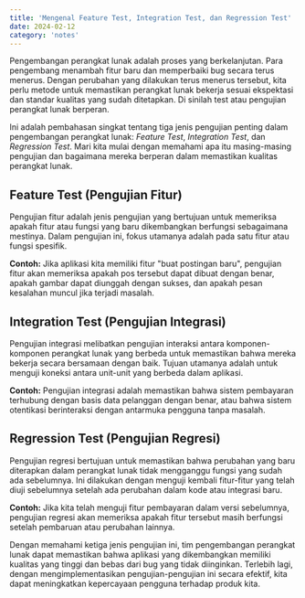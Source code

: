 ```yaml
---
title: 'Mengenal Feature Test, Integration Test, dan Regression Test'
date: 2024-02-12
category: 'notes'
---
```


Pengembangan perangkat lunak adalah proses yang berkelanjutan. Para pengembang menambah fitur baru dan memperbaiki bug secara terus menerus. Dengan perubahan yang dilakukan terus menerus tersebut, kita perlu metode untuk memastikan perangkat lunak bekerja sesuai ekspektasi dan standar kualitas yang sudah ditetapkan. Di sinilah test atau pengujian perangkat lunak berperan.

Ini adalah pembahasan singkat tentang tiga jenis pengujian penting dalam pengembangan perangkat lunak: _Feature Test_, _Integration Test_, dan _Regression Test_. Mari kita mulai dengan memahami apa itu masing-masing pengujian dan bagaimana mereka berperan dalam memastikan kualitas perangkat lunak.

## Feature Test (Pengujian Fitur)

Pengujian fitur adalah jenis pengujian yang bertujuan untuk memeriksa apakah fitur atau fungsi yang baru dikembangkan berfungsi sebagaimana mestinya. Dalam pengujian ini, fokus utamanya adalah pada satu fitur atau fungsi spesifik. 

**Contoh:** Jika aplikasi kita memiliki fitur "buat postingan baru", pengujian fitur akan memeriksa apakah pos tersebut dapat dibuat dengan benar, apakah gambar dapat diunggah dengan sukses, dan apakah pesan kesalahan muncul jika terjadi masalah.

## Integration Test (Pengujian Integrasi)

Pengujian integrasi melibatkan pengujian interaksi antara komponen-komponen perangkat lunak yang berbeda untuk memastikan bahwa mereka bekerja secara bersamaan dengan baik. Tujuan utamanya adalah untuk menguji koneksi antara unit-unit yang berbeda dalam aplikasi. 

**Contoh:** Pengujian integrasi adalah memastikan bahwa sistem pembayaran terhubung dengan basis data pelanggan dengan benar, atau bahwa sistem otentikasi berinteraksi dengan antarmuka pengguna tanpa masalah.

## Regression Test (Pengujian Regresi)

Pengujian regresi bertujuan untuk memastikan bahwa perubahan yang baru diterapkan dalam perangkat lunak tidak mengganggu fungsi yang sudah ada sebelumnya. Ini dilakukan dengan menguji kembali fitur-fitur yang telah diuji sebelumnya setelah ada perubahan dalam kode atau integrasi baru. 

**Contoh:** Jika kita telah menguji fitur pembayaran dalam versi sebelumnya, pengujian regresi akan memeriksa apakah fitur tersebut masih berfungsi setelah pembaruan atau perubahan lainnya.

Dengan memahami ketiga jenis pengujian ini, tim pengembangan perangkat lunak dapat memastikan bahwa aplikasi yang dikembangkan memiliki kualitas yang tinggi dan bebas dari bug yang tidak diinginkan. Terlebih lagi, dengan mengimplementasikan pengujian-pengujian ini secara efektif, kita dapat meningkatkan kepercayaan pengguna terhadap produk kita.
